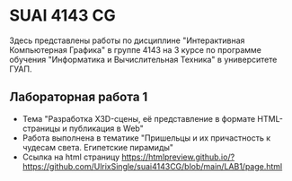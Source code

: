 # SUAI 4143 CG
Здесь представлены работы по дисциплине "Интерактивная Компьютерная Графика" в группе 4143 на 3 курсе по программе обучения "Информатика и Вычислительная Техника" в университете ГУАП.

## Лабораторная работа 1
- Тема "Разработка X3D-сцены, её представление в формате HTML-страницы и публикация в Web"
- Работа выполнена в тематике "Пришельцы и их причастность к чудесам света. Египетские пирамиды"
- Ссылка на html страницу https://htmlpreview.github.io/?https://github.com/UlrixSingle/suai4143CG/blob/main/LAB1/page.html

